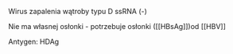 Wirus zapalenia wątroby typu D
ssRNA (-)

Nie ma własnej osłonki - potrzebuje osłonki ([[HBsAg]])od [[HBV]] 

Antygen: HDAg